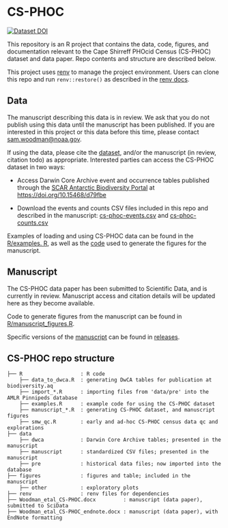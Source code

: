 # CS-PHOC

<!-- badges: start -->

<!-- [![DOI](https://zenodo.org/badge/514008683.svg)](https://zenodo.org/badge/latestdoi/514008683) -->
[![Dataset DOI](https://img.shields.io/badge/DOI-10.15468/d79fbe-blue)](https://doi.org/10.15468/d79fbe)

<!-- badges: end -->


This repository is an R project that contains the data, code, figures, and documentation relevant to the Cape Shirreff PHOcid Census (CS-PHOC) dataset and data paper. Repo contents and structure are described below.

This project uses [renv](https://github.com/rstudio/renv/) to manage the project environment. Users can clone this repo and run `renv::restore()` as described in the [renv docs](https://rstudio.github.io/renv/).

## Data

The manuscript describing this data is in review. We ask that you do not publish using this data until the manuscript has been published. If you are interested in this project or this data before this time, please contact [sam.woodman@noaa.gov](mailto:sam.woodman@noaa.gov).

If using the data, please cite the [dataset](https://doi.org/10.15468/d79fbe), and/or the manuscript (in review, citation todo) as appropriate. Interested parties can access the CS-PHOC dataset in two ways:

- Access Darwin Core Archive event and occurrence tables published through the [SCAR Antarctic Biodiversity Portal](https://www.biodiversity.aq/) at https://doi.org/10.15468/d79fbe

- Download the events and counts CSV files included in this repo and described in the manuscript: [cs-phoc-events.csv](data/manuscript/cs-phoc-events.csv) and [cs-phoc-counts.csv](data/manuscript/cs-phoc-counts.csv)

Examples of loading and using CS-PHOC data can be found in the [R/examples. R](R/examples.R), as well as the [code](R/manuscript_figures.R) used to generate the figures for the manuscript.

## Manuscript

The CS-PHOC data paper has been submitted to Scientific Data, and is currently in review. Manuscript access and citation details will be updated here as they become available.
 
Code to generate figures from the manuscript can be found in [R/manuscript_figures.R](R/manuscript_figures.R).

Specific versions of the [manuscript](Woodman_etal_CS-PHOC.docx) can be found in [releases](https://github.com/us-amlr/cs-phoc/releases). 

## CS-PHOC repo structure

```
├── R                   : R code
    ├── data_to_dwca.R  : generating DwCA tables for publication at biodiversity.aq
    ├── import_*.R      : importing files from 'data/pre' into the AMLR Pinnipeds database
    ├── examples.R      : example code for using the CS-PHOC dataset
    ├── manuscript_*.R  : generating CS-PHOC dataset, and manuscript figures
    ├── smw_qc.R        : early and ad-hoc CS-PHOC census data qc and explorations
├── data                  
    ├── dwca            : Darwin Core Archive tables; presented in the manuscript
    ├── manuscript      : standardized CSV files; presented in the manuscript
    ├── pre             : historical data files; now imported into the database
├── figures             : figures and table; included in the manuscript
    ├── other           : exploratory plots
├── renv                : renv files for dependencies
├── Woodman_etal_CS-PHOC.docx         : manuscript (data paper), submitted to SciData
├── Woodman_etal_CS-PHOC_endnote.docx : manuscript (data paper), with EndNote formatting
```
